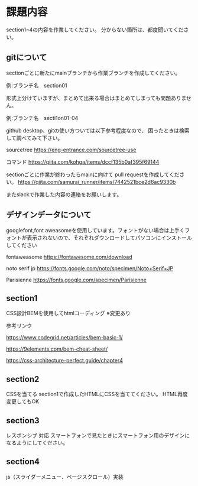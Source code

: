 
# 課題内容

section1~4の内容を作業してください。
分からない箇所は、都度聞いてください。
## gitについて

sectionごとに新たにmainブランチから作業ブランチを作成してください。

例:ブランチ名　section01

形式上分けていますが、まとめて出来る場合はまとめてしまっても問題ありません。

例:ブランチ名　secti1on01-04

github desktop、gitの使い方ついては以下参考程度なので、
困ったときは検索して調べてみて下さい。

sourcetree
https://eng-entrance.com/sourcetree-use

コマンド
https://qiita.com/kohga/items/dccf135b0af395f69144

sectionごとに作業が終わったらmainに向けて
pull requestを作成してください。
https://qiita.com/samurai_runner/items/7442521bce2d6ac9330b

またslackで作業した内容の連絡をお願いします。

## デザインデータについて
googlefont,font aweasomeを使用しています。フォントがない場合は上手くフォントが表示されないので、それぞれダウンロードしてパソコンにインストールしてください

fontaweasome
https://fontawesome.com/download

noto serif jp
https://fonts.google.com/noto/specimen/Noto+Serif+JP

Parisienne
https://fonts.google.com/specimen/Parisienne

## section1
CSS設計BEMを使用してhtmlコーディング
※変更あり

参考リンク

https://www.codegrid.net/articles/bem-basic-1/

https://9elements.com/bem-cheat-sheet/

https://css-architecture-perfect.guide/chapter4

## section2
CSSを当てる
section1で作成したHTMLにCSSを当ててください。
HTML再度変更してもOK

## section3
レスポンシブ 対応
スマートフォンで見たときにスマートフォン用のデザインになるようにしてください。

## section4
js（スライダーメニュー、ページスクロール）実装
